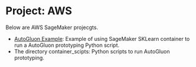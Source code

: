 # Project: AWS

Below are AWS SageMaker projecgts.

- [AutoGluon Example](https://github.com/efarish/portfolio/tree/main/aws/AutoGluon): Example of using SageMaker SKLearn container to run a AutoGluon prototyping Python script.
- The directory container_scipts: Python scripts to run AutoGluon prototyping.
